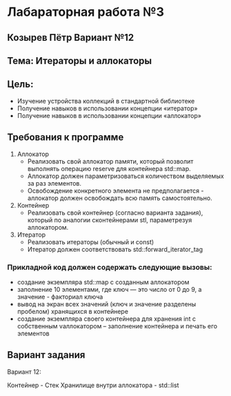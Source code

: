 # **Лабараторная работа №3**
## **Козырев Пётр Вариант №12**

## Тема: Итераторы и аллокаторы

## Цель:
- Изучение устройства коллекций в стандартной библиотеке
- Получение навыков в использовании концепции «итератор»
- Получение навыков в использовании концепции «аллокатор»

## Требования к программе
1. Аллокатор
    - Реализовать свой аллокатор памяти, который позволит выполнять операцию reserve для контейнера std::map.
    - Аллокатор должен параметризоваться количеством выделяемых за раз элементов.
    - Освобождение конкретного элемента не предполагается - аллокатор должен освобождать всю память самостоятельно.
2. Контейнер
    - Реализовать свой контейнер (согласно варианта задания), который по аналогии сконтейнерами stl, параметрезуя аллокатором.
3. Итератор
    - Реализовать итераторы (обычный и const)
    - Итератор должен соответствовать std::forward_iterator_tag

### Прикладной код должен содержать следующие вызовы:
- создание экземпляра std::map с созданным аллокатором
- заполнение 10 элементами, где ключ — это число от 0 до 9, а значение - факториал ключа
- вывод на экран всех значений (ключ и значение разделены пробелом) хранящихся в контейнере
- создание экземпляра своего контейнера для хранения int с собственным vаллокатором –
заполнение контейнера и печать его элементов

## Вариант задания

Вариант 12:

Контейнер - Стек
Хранилище внутри аллокатора - std::list